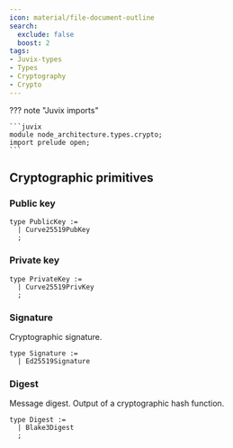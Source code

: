 ```yaml
---
icon: material/file-document-outline
search:
  exclude: false
  boost: 2
tags:
- Juvix-types
- Types
- Cryptography
- Crypto
---
```


??? note "Juvix imports"

    ```juvix
    module node_architecture.types.crypto;
    import prelude open;
    ```

## Cryptographic primitives

### Public key

```juvix
type PublicKey :=
  | Curve25519PubKey
  ;
```

### Private key

```juvix
type PrivateKey :=
  | Curve25519PrivKey
  ;
```

### Signature

Cryptographic signature.

```juvix
type Signature :=
  | Ed25519Signature
```

### Digest

Message digest.
Output of a cryptographic hash function.

```juvix
type Digest :=
  | Blake3Digest
  ;
```
